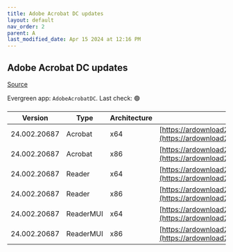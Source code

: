 ```yaml
---
title: Adobe Acrobat DC updates
layout: default
nav_order: 2
parent: A
last_modified_date: Apr 15 2024 at 12:16 PM
---
```


## Adobe Acrobat DC updates

[Source](https://www.adobe.com/devnet-docs/acrobatetk/tools/ReleaseNotesDC/index.html)

Evergreen app: `AdobeAcrobatDC`. Last check: 🟢

| Version      | Type      | Architecture | URI                                                                                                                                                                                                                      |
| ------------ | --------- | ------------ | ------------------------------------------------------------------------------------------------------------------------------------------------------------------------------------------------------------------------ |
| 24.002.20687 | Acrobat   | x64          | [https://ardownload2.adobe.com/pub/adobe/acrobat/win/AcrobatDC/2400220687/AcrobatDCx64Upd2400220687.msp](https://ardownload2.adobe.com/pub/adobe/acrobat/win/AcrobatDC/2400220687/AcrobatDCx64Upd2400220687.msp)         |
| 24.002.20687 | Acrobat   | x86          | [https://ardownload2.adobe.com/pub/adobe/acrobat/win/AcrobatDC/2400220687/AcrobatDCUpd2400220687.msp](https://ardownload2.adobe.com/pub/adobe/acrobat/win/AcrobatDC/2400220687/AcrobatDCUpd2400220687.msp)               |
| 24.002.20687 | Reader    | x64          | [https://ardownload2.adobe.com/pub/adobe/acrobat/win/AcrobatDC/2400220687/AcroRdrDCx64Upd2400220687.msp](https://ardownload2.adobe.com/pub/adobe/acrobat/win/AcrobatDC/2400220687/AcroRdrDCx64Upd2400220687.msp)         |
| 24.002.20687 | Reader    | x86          | [https://ardownload2.adobe.com/pub/adobe/reader/win/AcrobatDC/2400220687/AcroRdrDCUpd2400220687.msp](https://ardownload2.adobe.com/pub/adobe/reader/win/AcrobatDC/2400220687/AcroRdrDCUpd2400220687.msp)                 |
| 24.002.20687 | ReaderMUI | x64          | [https://ardownload2.adobe.com/pub/adobe/acrobat/win/AcrobatDC/2400220687/AcroRdrDCx64Upd2400220687_MUI.msp](https://ardownload2.adobe.com/pub/adobe/acrobat/win/AcrobatDC/2400220687/AcroRdrDCx64Upd2400220687_MUI.msp) |
| 24.002.20687 | ReaderMUI | x86          | [https://ardownload2.adobe.com/pub/adobe/reader/win/AcrobatDC/2400220687/AcroRdrDCUpd2400220687_MUI.msp](https://ardownload2.adobe.com/pub/adobe/reader/win/AcrobatDC/2400220687/AcroRdrDCUpd2400220687_MUI.msp)         |
